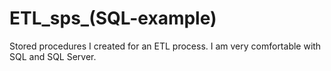 # ETL_sps_(SQL-example)
Stored procedures I created for an ETL process. I am very comfortable with SQL and SQL Server.
